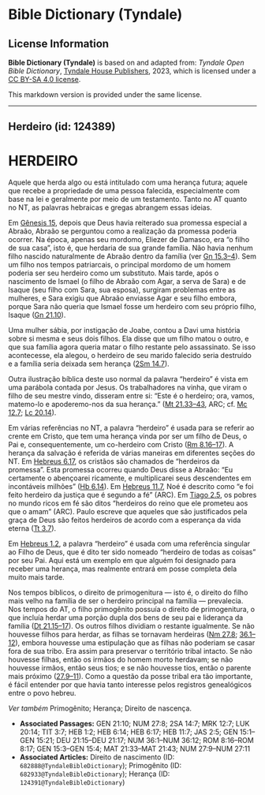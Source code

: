 # Bible Dictionary (Tyndale)

## License Information

**Bible Dictionary (Tyndale)** is based on and adapted from: _Tyndale Open Bible Dictionary_, [Tyndale House Publishers](https://tyndaleopenresources.com/), 2023, which is licensed under a [CC BY-SA 4.0 license](https://creativecommons.org/licenses/by-sa/4.0/legalcode.en).

This markdown version is provided under the same license.



--------------------------------

## Herdeiro (id: 124389)

HERDEIRO
========

Aquele que herda algo ou está intitulado com uma herança futura; aquele que recebe a propriedade de uma pessoa falecida, especialmente com base na lei e geralmente por meio de um testamento. Tanto no AT quanto no NT, as palavras hebraicas e gregas abrangem essas ideias.

Em [Gênesis 15](https://ref.ly/Gen15:1-Gen15:21), depois que Deus havia reiterado sua promessa especial a Abraão, Abraão se perguntou como a realização da promessa poderia ocorrer. Na época, apenas seu mordomo, Eliezer de Damasco, era “o filho de sua casa”, isto é, que herdaria de sua grande família. Não havia nenhum filho nascido naturalmente de Abraão dentro da família (ver [Gn 15\.3–4](https://ref.ly/Gen15:3-Gen15:4)). Sem um filho nos tempos patriarcais, o principal mordomo de um homem poderia ser seu herdeiro como um substituto. Mais tarde, após o nascimento de Ismael (o filho de Abraão com Agar, a serva de Sara) e de Isaque (seu filho com Sara, sua esposa), surgiram problemas entre as mulheres, e Sara exigiu que Abraão enviasse Agar e seu filho embora, porque Sara não queria que Ismael fosse um herdeiro com seu próprio filho, Isaque ([Gn 21\.10](https://ref.ly/Gen21:10)).

Uma mulher sábia, por instigação de Joabe, contou a Davi uma história sobre si mesma e seus dois filhos. Ela disse que um filho matou o outro, e que sua família agora queria matar o filho restante pelo assassinato. Se isso acontecesse, ela alegou, o herdeiro de seu marido falecido seria destruído e a família seria deixada sem herança ([2Sm 14\.7](https://ref.ly/2Sam14:7)).

Outra ilustração bíblica deste uso normal da palavra “herdeiro” é vista em uma parábola contada por Jesus. Os trabalhadores na vinha, que viram o filho de seu mestre vindo, disseram entre si: “Este é o herdeiro; ora, vamos, matemo\-lo e apoderemo\-nos da sua herança.” ([Mt 21\.33–43](https://ref.ly/Matt21:33-Matt21:43), ARC; cf. [Mc 12\.7](https://ref.ly/Mark12:7); [Lc 20\.14](https://ref.ly/Luke20:14)).

Em várias referências no NT, a palavra “herdeiro” é usada para se referir ao crente em Cristo, que tem uma herança vinda por ser um filho de Deus, o Pai e, consequentemente, um co\-herdeiro com Cristo ([Rm 8\.16–17](https://ref.ly/Rom8:16-Rom8:17)). A herança da salvação é referida de várias maneiras em diferentes seções do NT. Em [Hebreus 6\.17](https://ref.ly/Heb6:17), os cristãos são chamados de “herdeiros da promessa”. Esta promessa ocorreu quando Deus disse a Abraão: “Eu certamente o abençoarei ricamente, e multiplicarei seus descendentes em incontáveis milhões” ([Hb 6\.14](https://ref.ly/Heb6:14)). Em [Hebreus 11\.7](https://ref.ly/Heb11:7), Noé é descrito como “e foi feito herdeiro da justiça que é segundo a fé” (ARC). Em [Tiago 2\.5](https://ref.ly/Jas2:5), os pobres no mundo ricos em fé são ditos “herdeiros do reino que ele prometeu aos que o amam” (ARC). Paulo escreve que aqueles que são justificados pela graça de Deus são feitos herdeiros de acordo com a esperança da vida eterna ([Tt 3\.7](https://ref.ly/Titus3:7)).

Em [Hebreus 1\.2](https://ref.ly/Heb1:2), a palavra “herdeiro” é usada com uma referência singular ao Filho de Deus, que é dito ter sido nomeado “herdeiro de todas as coisas” por seu Pai. Aqui está um exemplo em que alguém foi designado para receber uma herança, mas realmente entrará em posse completa dela muito mais tarde.

Nos tempos bíblicos, o direito de primogenitura — isto é, o direito do filho mais velho na família de ser o herdeiro principal na família — prevalecia. Nos tempos do AT, o filho primogênito possuía o direito de primogenitura, o que incluía herdar uma porção dupla dos bens de seu pai e liderança da família ([Dt 21\.15–17](https://ref.ly/Deut21:15-Deut21:17)). Os outros filhos dividiam o restante igualmente. Se não houvesse filhos para herdar, as filhas se tornavam herdeiras ([Nm 27\.8](https://ref.ly/Num27:8); [36\.1–12](https://ref.ly/Num36:1-Num36:12)), embora houvesse uma estipulação que as filhas não poderiam se casar fora de sua tribo. Era assim para preservar o território tribal intacto. Se não houvesse filhas, então os irmãos do homem morto herdavam; se não houvesse irmãos, então seus tios; e se não houvesse tios, então o parente mais próximo ([27\.9–11](https://ref.ly/Num27:9-Num27:11)). Como a questão da posse tribal era tão importante, é fácil entender por que havia tanto interesse pelos registros genealógicos entre o povo hebreu.

*Ver também* Primogênito; Herança; Direito de nascença.

* **Associated Passages:** GEN 21:10; NUM 27:8; 2SA 14:7; MRK 12:7; LUK 20:14; TIT 3:7; HEB 1:2; HEB 6:14; HEB 6:17; HEB 11:7; JAS 2:5; GEN 15:1–GEN 15:21; DEU 21:15–DEU 21:17; NUM 36:1–NUM 36:12; ROM 8:16–ROM 8:17; GEN 15:3–GEN 15:4; MAT 21:33–MAT 21:43; NUM 27:9–NUM 27:11
* **Associated Articles:** Direito de nascimento (ID: `682888@TyndaleBibleDictionary`); Primogênito (ID: `682933@TyndaleBibleDictionary`); Herança (ID: `124391@TyndaleBibleDictionary`)


